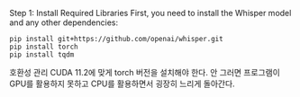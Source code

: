 Step 1: Install Required Libraries
First, you need to install the Whisper model and any other dependencies:

```shell
pip install git+https://github.com/openai/whisper.git
pip install torch
pip install tqdm
```

호환성 관리
CUDA 11.2에 맞게 torch 버전을 설치해야 한다. 안 그러면 프로그램이 GPU를 활용하지 못하고 CPU를 활용하면서 굉장히 느리게 돌아간다.
